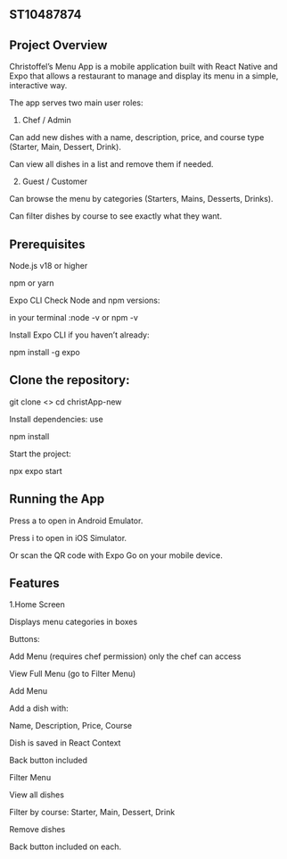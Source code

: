 ## ST10487874
## Project Overview

Christoffel’s Menu App is a mobile application built with React Native and Expo that allows a restaurant to manage and display its menu in a simple, interactive way.

The app serves two main user roles:

1. Chef / Admin

Can add new dishes with a name, description, price, and course type (Starter, Main, Dessert, Drink).

Can view all dishes in a list and remove them if needed.

2. Guest / Customer

Can browse the menu by categories (Starters, Mains, Desserts, Drinks).

Can filter dishes by course to see exactly what they want.

## Prerequisites

Node.js v18 or higher

npm or yarn

Expo CLI
Check Node and npm versions:

in your terminal :node -v or 
npm -v


Install Expo CLI if you haven’t already:

npm install -g expo

## Clone the repository:

git clone <>
cd christApp-new


Install dependencies: use

npm install

Start the project:

npx expo start

## Running the App

Press a to open in Android Emulator.

Press i to open in iOS Simulator.

Or scan the QR code with Expo Go on your mobile device.
## Features

1.Home Screen

Displays menu categories in boxes

Buttons:

Add Menu (requires chef permission) only the chef can access

View Full Menu (go to Filter Menu)

Add Menu

Add a dish with:

Name, Description, Price, Course

Dish is saved in React Context

Back button included

Filter Menu

View all dishes

Filter by course: Starter, Main, Dessert, Drink

Remove dishes

Back button included on each.





















